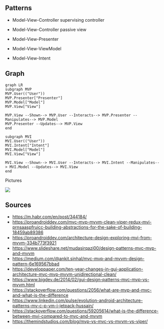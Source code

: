 ## Patterns

- Model-View-Controller supervising controller

- Model-View-Controller passive view
- Model-View-Presenter
- Model-View-ViewModel
- Model-View-Intent

## Graph

```mermaid
graph LR
subgraph MVP
MVP.User(("User"))
MVP.Presenter["Presenter"]
MVP.Model["Model"]
MVP.View["View"]

MVP.View --Shown--> MVP.User --Interacts--> MVP.Presenter --Manipulates--> MVP.Model
MVP.Presenter --Updates--> MVP.View
end

subgraph MVI
MVI.User(("User"))
MVI.Intent["Intent"]
MVI.Model["Model"]
MVI.View["View"]

MVI.View --Shown--> MVI.User --Interacts--> MVI.Intent --Manipulates--> MVI.Model --Updates--> MVI.View
end
```



Pictures

![](https://miro.medium.com/max/1000/1*hECRPfR4wouenrIP-2dujw.png)



## Sources

- https://m.habr.com/en/post/344184/
- https://proandroiddev.com/mvc-mvp-mvvm-clean-viper-redux-mvi-prnsaaspfruicc-building-abstractions-for-the-sake-of-building-18459ab89386
- https://proandroiddev.com/architecture-design-exploring-mvi-from-mvvm-334b773f3921
- https://www.slideshare.net/mudasirqazi00/design-patterns-mvc-mvp-and-mvvm
- https://medium.com/@ankit.sinhal/mvc-mvp-and-mvvm-design-pattern-6e169567bbad
- https://developpaper.com/ten-year-changes-in-gui-application-architecture-mvc-mvp-mvvm-unidirectional-clean/
- https://www.bigdev.de/2014/02/gui-design-patterns-mvc-mvp-vs-mvvm.html
- https://stackoverflow.com/questions/2056/what-are-mvp-and-mvc-and-what-is-the-difference
- https://www.linkedin.com/pulse/evolution-android-architecture-patterns-mv-c-p-vm-i-jetpack-hussain/
- https://stackoverflow.com/questions/59205614/what-is-the-difference-between-mvi-compared-to-mvc-and-mvvm
- https://themindstudios.com/blog/mvp-vs-mvc-vs-mvvm-vs-viper/